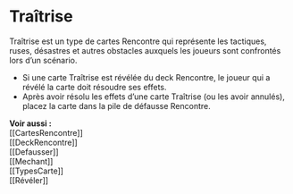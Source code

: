 # Traîtrise
Traîtrise est un type de cartes Rencontre qui représente les tactiques, ruses, désastres et autres obstacles auxquels les joueurs sont confrontés lors d’un scénario.  
- Si une carte Traîtrise est révélée du deck Rencontre, le joueur qui a révélé la carte doit résoudre ses effets. 
- Après avoir résolu les effets d’une carte Traîtrise (ou les avoir annulés), placez la carte dans la pile de défausse Rencontre.

**Voir aussi :**  
[[CartesRencontre]]  
[[DeckRencontre]]  
[[Defausser]]  
[[Mechant]]  
[[TypesCarte]]  
[[Révéler]]
